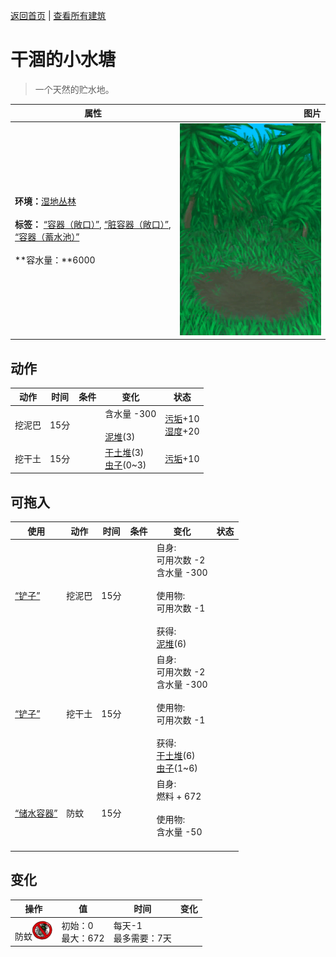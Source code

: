 [返回首页](index.md)   |  [查看所有建筑](building.md)
# 干涸的小水塘  
> 一个天然的贮水地。  
  
  属性  |   图片   
 ----  |  ----:   
 **环境：**[湿地丛林](Wetlands.md)<br><br>**标签：**	[“容器（敞口）”](tag_ContainerOpen.md), [“脏容器（敞口）”](tag_ContainerDirty.md), [“容器（蓄水池）”](tag_ContainerReservoir.md)<br><br>**容水量：**6000  |  ![](Sprite/PuddleDry.png)   
  
## 动作  
动作  |  时间  |  条件  |  变化  |  状态  
----  |  ----  |  ----  |  ----  |  ----  
挖泥巴  |  15分  |    |  含水量  -300<br><br>[泥堆](MudPile.md)(3)  |  [污垢](Filth.md)+10<br>[湿度](Wetness.md)+20  
挖干土  |  15分  |    |  [干土堆](DirtPile.md)(3)<br>[虫子](Bugs.md)(0~3)  |  [污垢](Filth.md)+10  
## 可拖入  
使用  |  动作  |  时间  |  条件  |  变化  |  状态  
----  |  ----  |  ----  |  ----  |  ----  |  ----  
[“铲子”](tag_Shovel.md)  |  挖泥巴  |  15分  |    |  自身:<br>可用次数  -2<br>含水量  -300<br><br>使用物:<br>可用次数  -1<br><br>获得:<br>[泥堆](MudPile.md)(6)<br>  |    
[“铲子”](tag_Shovel.md)  |  挖干土  |  15分  |    |  自身:<br>可用次数  -2<br>含水量  -300<br><br>使用物:<br>可用次数  -1<br><br>获得:<br>[干土堆](DirtPile.md)(6)<br>[虫子](Bugs.md)(1~6)<br>  |    
[“储水容器”](tag_WaterContainer.md)  |  防蚊  |  15分  |    |  自身:<br>燃料 + 672<br><br>使用物:<br>含水量  -50<br><br>  |    
## 变化  
操作  |  值  |  时间  |  变化  
----  |  ----  |  ----  |  ----  
防蚊<img decoding="async" src="Sprite/BugsNot.png" style="height:30px;">  |  初始：0<br>最大：672  |  每天-1<br>最多需要：7天  |    

